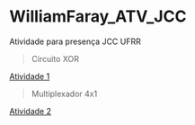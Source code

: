# WilliamFaray_ATV_JCC

Atividade para presença JCC UFRR

> Circuito XOR

[Atividade 1](https://github.com/WillFaray/williamfaray_atv_jcc/tree/atividade1)

> Multiplexador 4x1

[Atividade 2](https://github.com/WillFaray/williamfaray_atv_jcc/tree/atividade2)
